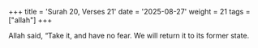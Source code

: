 +++
title = 'Surah 20, Verses 21'
date = '2025-08-27'
weight = 21
tags = ["allah"]
+++

Allah said, “Take it, and have no fear. We will return it to its former state.